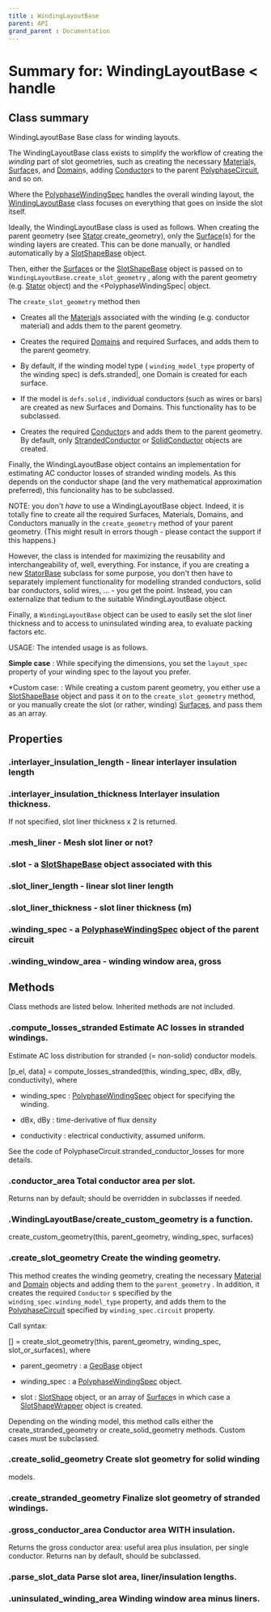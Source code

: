```yaml
---
title : WindingLayoutBase
parent: API
grand_parent : Documentation
---
```

# Summary for: **WindingLayoutBase**  < handle

## Class summary

WindingLayoutBase Base class for winding layouts.

The WindingLayoutBase class exists to simplify the workflow of
creating the *winding*  part of slot geometries, such as creating the
necessary [Material](Material.html)s, [Surface](Surface.html)s, and [Domain](Domain.html)s, adding [Conductor](Conductor.html)s
to the parent [PolyphaseCircuit](PolyphaseCircuit.html), and so on.

Where the [PolyphaseWindingSpec](PolyphaseWindingSpec.html) handles the overall winding layout,
the [WindingLayoutBase](WindingLayoutBase.html) class focuses on everything that goes on
inside the slot itself.

Ideally, the WindingLayoutBase class is used as follows. When
creating the parent geometry (see [Stator](Stator.html).create_geometry), only the
[Surface](Surface.html)(s) for the winding layers are created. This can be done
manually, or handled automatically by a [SlotShapeBase](SlotShapeBase.html) object.

Then, either the [Surface](Surface.html)s or the [SlotShapeBase](SlotShapeBase.html) object is passed
on to `WindingLayoutBase.create_slot_geometry` , along with the parent
geometry (e.g. [Stator](Stator.html) object) and the <PolyphaseWindingSpec|
object.

The `create_slot_geometry`  method then

* Creates all the [Material](Material.html)s associated with the winding (e.g.
conductor material) and adds them to the parent geometry.

* Creates the required [Domains](Domains.html) and required Surfaces, and adds them
to the parent geometry.
* By default, if the winding model
type ( `winding_model_type`  property of the winding spec) is
defs.stranded|, one Domain is created for each surface.
* If the model is `defs.solid` , individual conductors (such as
wires or bars) are created as new Surfaces and Domains. This
functionality has to be subclassed.

* Creates the required [Conductor](Conductor.html)s and adds them to the parent
geometry. By default, only [StrandedConductor](StrandedConductor.html) or [SolidConductor](SolidConductor.html)
objects are created.

Finally, the WindingLayoutBase object contains an implementation for
estimating AC conductor losses of stranded winding models. As this
depends on the conductor shape (and the very mathematical
approximation preferred), this funcionality has to be subclassed.

NOTE: you don't *have*  to use a WindingLayoutBase object. Indeed, it
is totally fine to create all the required Surfaces, Materials,
Domains, and Conductors manually in the `create_geometry`  method of
your parent geometry. (This might result in errors though - please contact
the support if this happens.)

However, the class is intended for maximizing
the reusability and interchangeability of, well, everything. For
instance, if you are creating a new [StatorBase](StatorBase.html) subclass for some
purpose, you don't then have to separately implement functionality
for modelling stranded conductors, solid bar conductors, solid wires,
... - you get the point. Instead, you can externalize that tedium to
the suitable WindingLayoutBase object.

Finally, a `WindingLayoutBase`  object can be used to easily set the
slot liner thickness and to access to uninsulated winding area, to
evaluate packing factors etc.

USAGE: The intended usage is as follows.

**Simple case**  : While specifying the dimensions, you set the
`layout_spec`  property of your winding spec to the layout you prefer.

*Custom case: : While creating a custom parent geometry, you either
use a [SlotShapeBase](SlotShapeBase.html) object and pass it on to the
`create_slot_geometry`  method, or you manually create the slot (or
rather, winding) [Surfaces](Surfaces.html), and pass them as an array.

## Properties

### .**interlayer_insulation_length** - linear interlayer insulation length

### .**interlayer_insulation_thickness** Interlayer insulation thickness.

If not specified, slot liner thickness x 2 is returned.

### .**mesh_liner** - Mesh slot liner or not?

### .**slot** - a [SlotShapeBase](SlotShapeBase.html) object associated with this

### .**slot_liner_length** - linear slot liner length

### .**slot_liner_thickness** - slot liner thickness (m)

### .**winding_spec** - a [PolyphaseWindingSpec](PolyphaseWindingSpec.html) object of the parent circuit

### .**winding_window_area** - winding window area, gross


## Methods

Class methods are listed below. Inherited methods are not included.

### .**compute_losses_stranded** Estimate AC losses in stranded windings.

Estimate AC loss distribution for stranded (= non-solid)
conductor models.

[p_el, data] = compute_losses_stranded(this, winding_spec, dBx,
dBy, conductivity), where

* winding_spec : [PolyphaseWindingSpec](PolyphaseWindingSpec.html) object for specifying the
winding.

* dBx, dBy : time-derivative of flux density

* conductivity : electrical conductivity, assumed uniform.

See the code of PolyphaseCircuit.stranded_conductor_losses for
more details.

### .**conductor_area** Total conductor area per slot.

Returns nan by default; should be overridden in subclasses if
needed.

### .WindingLayoutBase/**create_custom_geometry** is a function.
create_custom_geometry(this, parent_geometry, winding_spec, surfaces)

### .**create_slot_geometry** Create the winding geometry.

This method creates the winding geometry, creating the necessary
[Material](Material.html) and [Domain](Domain.html) objects and adding them to the `parent_geometry` .
In addition, it creates the required `Conductor` s specified by the
`winding_spec.winding_model_type`  property, and adds them to the
[PolyphaseCircuit](PolyphaseCircuit.html) specified by `winding_spec.circuit`  property.

Call syntax:

[] = create_slot_geometry(this, parent_geometry, winding_spec,
slot_or_surfaces), where

* parent_geometry : a [GeoBase](GeoBase.html) object

* winding_spec : a [PolyphaseWindingSpec](PolyphaseWindingSpec.html) object.

* slot : [SlotShape](SlotShape.html) object, or an array of [Surface](Surface.html)s in which case a
[SlotShapeWrapper](SlotShapeWrapper.html) object is created.

Depending on the winding model, this method calls
either the create_stranded_geometry or create_solid_geometry
methods. Custom cases must be subclassed.

### .**create_solid_geometry** Create slot geometry for solid winding
models.

### .**create_stranded_geometry** Finalize slot geometry of stranded windings.

### .**gross_conductor_area** Conductor area WITH insulation.

Returns the gross conductor area: useful area plus
insulation, per single conductor. Returns nan by default,
should be subclassed.

### .**parse_slot_data** Parse slot area, liner/insulation lengths.

### .**uninsulated_winding_area** Winding window area minus liners.


